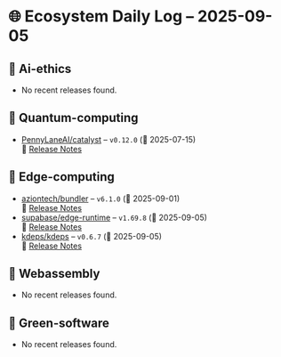 # 🌐 Ecosystem Daily Log – 2025-09-05

## 🔹 Ai-ethics
- No recent releases found.

## 🔹 Quantum-computing
- [PennyLaneAI/catalyst](https://github.com/PennyLaneAI/catalyst/releases/tag/v0.12.0) – `v0.12.0` (📅 2025-07-15)  
  🔗 [Release Notes](https://github.com/PennyLaneAI/catalyst/releases/tag/v0.12.0)

## 🔹 Edge-computing
- [aziontech/bundler](https://github.com/aziontech/bundler/releases/tag/v6.1.0) – `v6.1.0` (📅 2025-09-01)  
  🔗 [Release Notes](https://github.com/aziontech/bundler/releases/tag/v6.1.0)
- [supabase/edge-runtime](https://github.com/supabase/edge-runtime/releases/tag/v1.69.8) – `v1.69.8` (📅 2025-09-05)  
  🔗 [Release Notes](https://github.com/supabase/edge-runtime/releases/tag/v1.69.8)
- [kdeps/kdeps](https://github.com/kdeps/kdeps/releases/tag/v0.6.7) – `v0.6.7` (📅 2025-09-05)  
  🔗 [Release Notes](https://github.com/kdeps/kdeps/releases/tag/v0.6.7)

## 🔹 Webassembly
- No recent releases found.

## 🔹 Green-software
- No recent releases found.